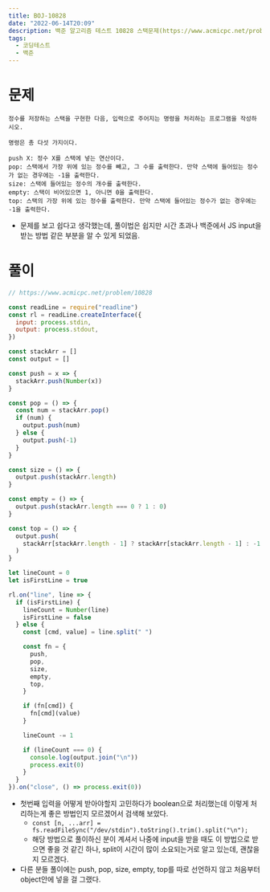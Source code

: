 ```yaml
---
title: BOJ-10828
date: "2022-06-14T20:09"
description: 백준 알고리즘 테스트 10828 스택문제(https://www.acmicpc.net/problem/10828)
tags:
  - 코딩테스트
  - 백준
---
```


# 문제

```
정수를 저장하는 스택을 구현한 다음, 입력으로 주어지는 명령을 처리하는 프로그램을 작성하시오.

명령은 총 다섯 가지이다.

push X: 정수 X를 스택에 넣는 연산이다.
pop: 스택에서 가장 위에 있는 정수를 빼고, 그 수를 출력한다. 만약 스택에 들어있는 정수가 없는 경우에는 -1을 출력한다.
size: 스택에 들어있는 정수의 개수를 출력한다.
empty: 스택이 비어있으면 1, 아니면 0을 출력한다.
top: 스택의 가장 위에 있는 정수를 출력한다. 만약 스택에 들어있는 정수가 없는 경우에는 -1을 출력한다.
```

- 문제를 보고 쉽다고 생각했는데, 풀이법은 쉽지만 시간 초과나 백준에서 JS input을 받는 방법 같은 부분을 알 수 있게 되었음.

# 풀이

```js
// https://www.acmicpc.net/problem/10828

const readLine = require("readline")
const rl = readLine.createInterface({
  input: process.stdin,
  output: process.stdout,
})

const stackArr = []
const output = []

const push = x => {
  stackArr.push(Number(x))
}

const pop = () => {
  const num = stackArr.pop()
  if (num) {
    output.push(num)
  } else {
    output.push(-1)
  }
}

const size = () => {
  output.push(stackArr.length)
}

const empty = () => {
  output.push(stackArr.length === 0 ? 1 : 0)
}

const top = () => {
  output.push(
    stackArr[stackArr.length - 1] ? stackArr[stackArr.length - 1] : -1
  )
}

let lineCount = 0
let isFirstLine = true

rl.on("line", line => {
  if (isFirstLine) {
    lineCount = Number(line)
    isFirstLine = false
  } else {
    const [cmd, value] = line.split(" ")

    const fn = {
      push,
      pop,
      size,
      empty,
      top,
    }

    if (fn[cmd]) {
      fn[cmd](value)
    }

    lineCount -= 1

    if (lineCount === 0) {
      console.log(output.join("\n"))
      process.exit(0)
    }
  }
}).on("close", () => process.exit(0))
```

- 첫번째 입력을 어떻게 받아야할지 고민하다가 boolean으로 처리했는데 이렇게 처리하는게 좋은 방법인지 모르겠어서 검색해 보았다.
  - `const [n, ...arr] = fs.readFileSync("/dev/stdin").toString().trim().split("\n");`
  - 해당 방법으로 풀이하신 분이 계셔서 나중에 input을 받을 때도 이 방법으로 받으면 좋을 것 같긴 하나, split이 시간이 많이 소요되는거로 알고 있는데, 괜찮을지 모르겠다.
- 다른 분들 풀이에는 push, pop, size, empty, top를 따로 선언하지 않고 처음부터 object안에 넣을 걸 그랬다.
